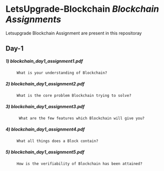 # LetsUpgrade-Blockchain *Blockchain Assignments*
Letsupgrade Blockchain Assignment are present in this repositoray 

## **Day-1**

##### 1) blockchain_day1_assignment1.pdf
         What is your understanding of Blockchain?
   
##### 2) blockchain_day1_assignment2.pdf
         What is the core problem Blockchain trying to solve?
   
#####  3) blockchain_day1_assignment3.pdf
          What are the few features which Blockchain will give you?
   
##### 4) blockchain_day1_assignment4.pdf
         What all things does a Block contain?
   
##### 5) blockchain_day1_assignment5.pdf
         How is the verifiability of Blockchain has been attained?
   

